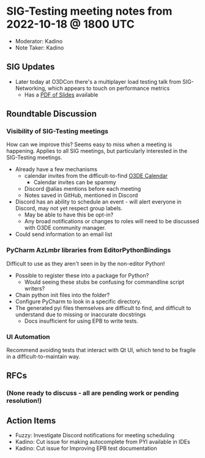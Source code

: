 # SIG-Testing meeting notes from 2022-10-18 @ 1800 UTC

* Moderator: Kadino
* Note Taker: Kadino

## SIG Updates

* Later today at O3DCon there's a multiplayer load testing talk from SIG-Networking, which appears to touch on performance metrics
  * Has a [PDF of Slides](https://static.sched.com/hosted_files/o3dcon2022/aa/ScaleTestMultiplayerO3DEonAWS_2022.pdf) available

## Roundtable Discussion

### Visibility of SIG-Testing meetings

How can we improve this? Seems easy to miss when a meeting is happening. Applies to all SIG meetings, but particularly interested in the SIG-Testing meetings.
* Already have a few mechanisms
  * calendar invites from the difficult-to-find [O3DE Calendar](https://lists.o3de.org/g/o3de-calendar/calendar)
    * Calendar invites can be spammy
  * Discord @alias mentions before each meeting
  * Notes saved in GitHub, mentioned in Discord
* Discord has an ability to schedule an event - will alert everyone in Discord, may not yet respect group labels.
  * May be able to have this be opt-in?
  * Any broad notifications or changes to roles will need to be discussed with O3DE community manager.
* Could send information to an email list

### PyCharm AzLmbr libraries from EditorPythonBindings

Difficult to use as they aren't seen in by the non-editor Python!
* Possible to register these into a package for Python?
  * Would seeing these stubs be confusing for commandline script writers?
* Chain python init files into the folder?
* Configure PyCharm to look in a specific directory.
* The generated pyi files themselves are difficult to find, and difficult to understand due to missing or inaccurate docstrings
  * Docs insufficient for using EPB to write tests.

### UI Automation

Recommend avoiding tests that interact with Qt UI, which tend to be fragile in a difficult-to-maintain way.

## RFCs

### (None ready to discuss - all are pending work or pending resolution!)

## Action Items

* Fuzzy: Investigate Discord notifications for meeting scheduling
* Kadino: Cut issue for making autocomplete from PYI available in IDEs
* Kadino: Cut issue for Improving EPB test documentation
